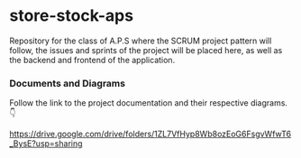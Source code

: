 # store-stock-aps

Repository for the class of A.P.S where the SCRUM project pattern will follow, the issues and sprints of the project will be placed here, as well as the backend and frontend of the application.

### Documents and Diagrams

Follow the link to the project documentation and their respective diagrams. 👇

https://drive.google.com/drive/folders/1ZL7VfHyp8Wb8ozEoG6FsgvWfwT6_BysE?usp=sharing